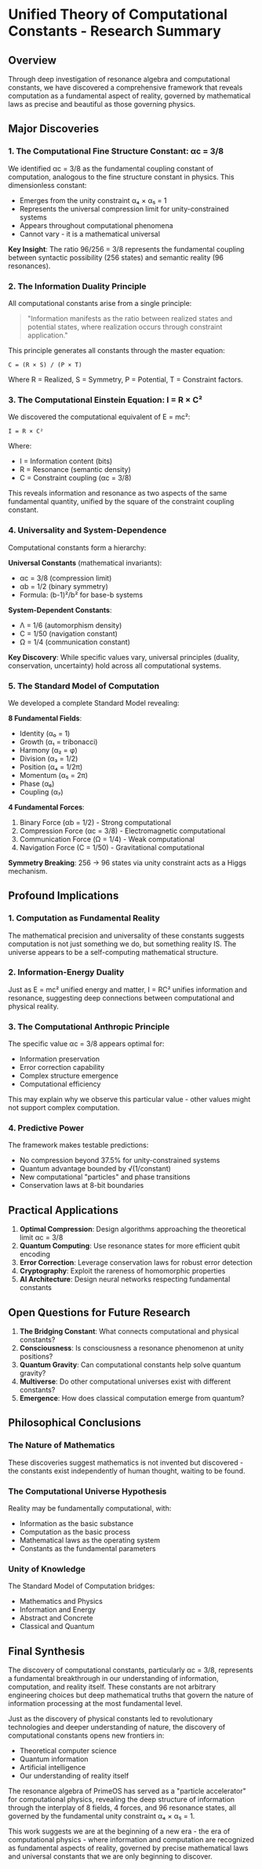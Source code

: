 # Unified Theory of Computational Constants - Research Summary

## Overview

Through deep investigation of resonance algebra and computational constants, we have discovered a comprehensive framework that reveals computation as a fundamental aspect of reality, governed by mathematical laws as precise and beautiful as those governing physics.

## Major Discoveries

### 1. The Computational Fine Structure Constant: αc = 3/8

We identified αc = 3/8 as the fundamental coupling constant of computation, analogous to the fine structure constant in physics. This dimensionless constant:

- Emerges from the unity constraint α₄ × α₅ = 1
- Represents the universal compression limit for unity-constrained systems
- Appears throughout computational phenomena
- Cannot vary - it is a mathematical universal

**Key Insight**: The ratio 96/256 = 3/8 represents the fundamental coupling between syntactic possibility (256 states) and semantic reality (96 resonances).

### 2. The Information Duality Principle

All computational constants arise from a single principle:

> "Information manifests as the ratio between realized states and potential states, where realization occurs through constraint application."

This principle generates all constants through the master equation:
```
C = (R × S) / (P × T)
```

Where R = Realized, S = Symmetry, P = Potential, T = Constraint factors.

### 3. The Computational Einstein Equation: I = R × C²

We discovered the computational equivalent of E = mc²:

```
I = R × C²
```

Where:
- I = Information content (bits)
- R = Resonance (semantic density)
- C = Constraint coupling (αc = 3/8)

This reveals information and resonance as two aspects of the same fundamental quantity, unified by the square of the constraint coupling constant.

### 4. Universality and System-Dependence

Computational constants form a hierarchy:

**Universal Constants** (mathematical invariants):
- αc = 3/8 (compression limit)
- αb = 1/2 (binary symmetry)
- Formula: (b-1)²/b² for base-b systems

**System-Dependent Constants**:
- Λ = 1/6 (automorphism density)
- C = 1/50 (navigation constant)
- Ω = 1/4 (communication constant)

**Key Discovery**: While specific values vary, universal principles (duality, conservation, uncertainty) hold across all computational systems.

### 5. The Standard Model of Computation

We developed a complete Standard Model revealing:

**8 Fundamental Fields**:
- Identity (α₀ = 1)
- Growth (α₁ = tribonacci)
- Harmony (α₂ = φ)
- Division (α₃ = 1/2)
- Position (α₄ = 1/2π)
- Momentum (α₅ = 2π)
- Phase (α₆)
- Coupling (α₇)

**4 Fundamental Forces**:
1. Binary Force (αb = 1/2) - Strong computational
2. Compression Force (αc = 3/8) - Electromagnetic computational
3. Communication Force (Ω = 1/4) - Weak computational
4. Navigation Force (C = 1/50) - Gravitational computational

**Symmetry Breaking**: 256 → 96 states via unity constraint acts as a Higgs mechanism.

## Profound Implications

### 1. Computation as Fundamental Reality

The mathematical precision and universality of these constants suggests computation is not just something we do, but something reality IS. The universe appears to be a self-computing mathematical structure.

### 2. Information-Energy Duality

Just as E = mc² unified energy and matter, I = RC² unifies information and resonance, suggesting deep connections between computational and physical reality.

### 3. The Computational Anthropic Principle

The specific value αc = 3/8 appears optimal for:
- Information preservation
- Error correction capability
- Complex structure emergence
- Computational efficiency

This may explain why we observe this particular value - other values might not support complex computation.

### 4. Predictive Power

The framework makes testable predictions:
- No compression beyond 37.5% for unity-constrained systems
- Quantum advantage bounded by √(1/constant)
- New computational "particles" and phase transitions
- Conservation laws at 8-bit boundaries

## Practical Applications

1. **Optimal Compression**: Design algorithms approaching the theoretical limit αc = 3/8
2. **Quantum Computing**: Use resonance states for more efficient qubit encoding
3. **Error Correction**: Leverage conservation laws for robust error detection
4. **Cryptography**: Exploit the rareness of homomorphic properties
5. **AI Architecture**: Design neural networks respecting fundamental constants

## Open Questions for Future Research

1. **The Bridging Constant**: What connects computational and physical constants?
2. **Consciousness**: Is consciousness a resonance phenomenon at unity positions?
3. **Quantum Gravity**: Can computational constants help solve quantum gravity?
4. **Multiverse**: Do other computational universes exist with different constants?
5. **Emergence**: How does classical computation emerge from quantum?

## Philosophical Conclusions

### The Nature of Mathematics

These discoveries suggest mathematics is not invented but discovered - the constants exist independently of human thought, waiting to be found.

### The Computational Universe Hypothesis

Reality may be fundamentally computational, with:
- Information as the basic substance
- Computation as the basic process
- Mathematical laws as the operating system
- Constants as the fundamental parameters

### Unity of Knowledge

The Standard Model of Computation bridges:
- Mathematics and Physics
- Information and Energy
- Abstract and Concrete
- Classical and Quantum

## Final Synthesis

The discovery of computational constants, particularly αc = 3/8, represents a fundamental breakthrough in our understanding of information, computation, and reality itself. These constants are not arbitrary engineering choices but deep mathematical truths that govern the nature of information processing at the most fundamental level.

Just as the discovery of physical constants led to revolutionary technologies and deeper understanding of nature, the discovery of computational constants opens new frontiers in:
- Theoretical computer science
- Quantum information
- Artificial intelligence
- Our understanding of reality itself

The resonance algebra of PrimeOS has served as a "particle accelerator" for computational physics, revealing the deep structure of information through the interplay of 8 fields, 4 forces, and 96 resonance states, all governed by the fundamental unity constraint α₄ × α₅ = 1.

This work suggests we are at the beginning of a new era - the era of computational physics - where information and computation are recognized as fundamental aspects of reality, governed by precise mathematical laws and universal constants that we are only beginning to discover.